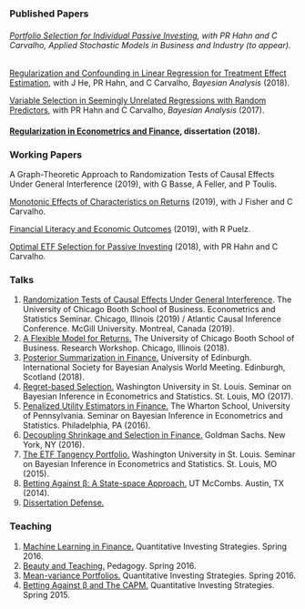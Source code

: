 ### Published Papers

###### [Portfolio Selection for Individual Passive Investing](https://papers.ssrn.com/sol3/papers.cfm?abstract_id=2995484), with PR Hahn and C Carvalho, _Applied Stochastic Models in Business and Industry_ (to appear).

[Regularization and Confounding in Linear Regression for Treatment Effect Estimation](https://projecteuclid.org/euclid.ba/1484103680), with J He, PR Hahn, and C Carvalho, _Bayesian Analysis_ (2018).

[Variable Selection in Seemingly Unrelated Regressions with Random Predictors](https://projecteuclid.org/euclid.ba/1488855633#abstract), with PR Hahn and C Carvalho, _Bayesian Analysis_ (2017).

#### [Regularization in Econometrics and Finance](https://catalog.lib.utexas.edu/record=b9541996~S29), dissertation (2018).

### Working Papers

A Graph-Theoretic Approach to Randomization Tests of Causal Effects Under General Interference (2019), with G Basse, A Feller, and P Toulis.<br/> 

[Monotonic Effects of Characteristics on Returns](https://papers.ssrn.com/sol3/papers.cfm?abstract_id=3212934) (2019), with J Fisher and C Carvalho.<br/> 

[Financial Literacy and Economic Outcomes](https://papers.ssrn.com/sol3/papers.cfm?abstract_id=3302978) (2019), with R Puelz.<br/> 

[Optimal ETF Selection for Passive Investing](https://arxiv.org/pdf/1510.03385v1.pdf) (2018), with PR Hahn and C Carvalho.

### Talks

1. [Randomization Tests of Causal Effects Under General Interference](lunch_seminar.pdf). The University of Chicago Booth School of Business.  Econometrics and Statistics Seminar.  Chicago, Illinois (2019) / Atlantic Causal Inference Conference.  McGill University. Montreal, Canada (2019).    
2. [A Flexible Model for Returns.](RPWorkshop.pdf) The University of Chicago Booth School of Business. Research Workshop. Chicago, Illinois (2018).  
3. [Posterior Summarization in Finance.](ISBA2018.pdf) University of Edinburgh. International Society for Bayesian Analysis World Meeting. Edinburgh, Scotland (2018).
4. [Regret-based Selection.](SBIES2017.pdf) Washington University in St. Louis. Seminar on Bayesian Inference in Econometrics and Statistics. St. Louis, MO (2017).
5. [Penalized Utility Estimators in Finance.](SBIES2016.pdf) The Wharton School, University of Pennsylvania. Seminar on Bayesian Inference in Econometrics and Statistics. Philadelphia, PA (2016).
6. [Decoupling Shrinkage and Selection in Finance.](GSFeb2016.pdf) Goldman Sachs. New York, NY (2016).
7. [The ETF Tangency Portfolio.](SBIESPresentation.pdf) Washington University in St. Louis. Seminar on Bayesian Inference in Econometrics and Statistics. St. Louis, MO (2015).
8. [Betting Against β: A State-space Approach.](TimeSeriesBABPresentation.pdf) UT McCombs. Austin, TX (2014).
9. [Dissertation Defense.](defense.pdf)


### Teaching

1. [Machine Learning in Finance.](MLLecture.pdf) Quantitative Investing Strategies. Spring 2016.
2. [Beauty and Teaching.](BeautyandTeaching.pdf) Pedagogy. Spring 2016.
3. [Mean-variance Portfolios.](DavidZackQuantPortfolio.pdf) Quantitative Investing Strategies. Spring 2016.
4. [Betting Against β and The CAPM.](InvestmentStrategiesBABlecture.pdf) Quantitative Investing Strategies. Spring 2015.

